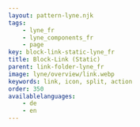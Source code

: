 ```yaml
---
layout: pattern-lyne.njk
tags: 
    - lyne_fr
    - lyne_components_fr
    - page
key: block-link-static-lyne_fr
title: Block-Link (Static)
parent: link-folder-lyne_fr
image: lyne/overview/link.webp
keywords: link, icon, split, action
order: 350
availablelanguages: 
    - de
    - en
---
```

